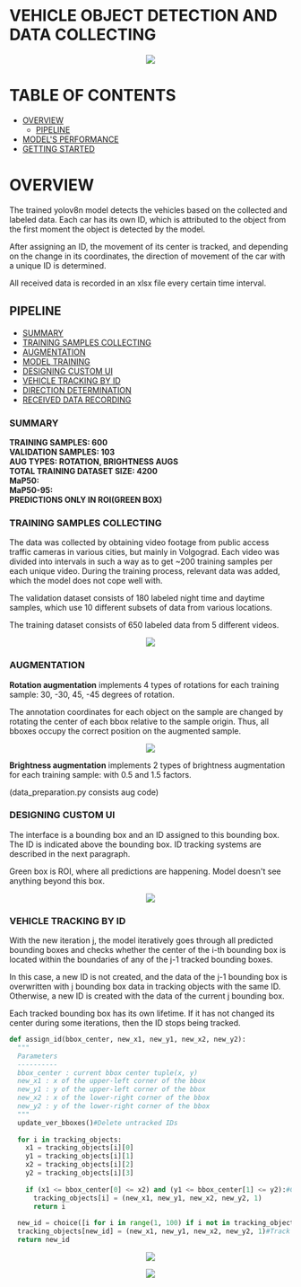 # VEHICLE OBJECT DETECTION AND DATA COLLECTING
<p align='center'>
<img src="assets\main_banner.png"></img>
</p>

# TABLE OF CONTENTS
- [OVERVIEW](#overview)
  - [PIPELINE](#pipeline)
- [MODEL'S PERFORMANCE](#models-performance)
- [GETTING STARTED](#getting-started)

# OVERVIEW

The trained yolov8n model detects the vehicles based on the collected and labeled data. Each car has its own ID, which is attributed to the object from the first moment the object is detected by the model. 

After assigning an ID, the movement of its center is tracked, and depending on the change in its coordinates, the direction of movement of the car with a unique ID is determined. 

All received data is recorded in an xlsx file every certain time interval.

## PIPELINE
- [SUMMARY](#summary)
- [TRAINING SAMPLES COLLECTING](#training_samples)
- [AUGMENTATION](#augmentation)
- [MODEL TRAINING](#model_training)
- [DESIGNING CUSTOM UI](#ui)
- [VEHICLE TRACKING BY ID](#tracking)
- [DIRECTION DETERMINATION](#direction)
- [RECEIVED DATA RECORDING](#data_recording)

### SUMMARY

<strong>TRAINING SAMPLES: 600</strong><br>
<strong>VALIDATION SAMPLES: 103</strong><br>
<strong>AUG TYPES: ROTATION, BRIGHTNESS AUGS</strong><br>
<strong>TOTAL TRAINING DATASET SIZE: 4200</strong><br>
<strong>MaP50:</strong><br>
<strong>MaP50-95:</strong><br>
<strong>PREDICTIONS ONLY IN ROI(GREEN BOX)</strong><br>

### TRAINING SAMPLES COLLECTING

The data was collected by obtaining video footage from public access traffic cameras in various cities, but mainly in Volgograd. Each video was divided into intervals in such a way as to get ~200 training samples per each unique video. During the training process, relevant data was added, which the model does not cope well with.

The validation dataset consists of 180 labeled night time and daytime samples, which use 10 different subsets of data from various locations.

The training dataset consists of 650 labeled data from 5 different videos.

<p align='center'>
<img src="assets\train_batch2.jpg"></img>
</p>

### AUGMENTATION

**Rotation augmentation** implements 4 types of rotations for each training sample: 30, -30, 45, -45 degrees of rotation.

The annotation coordinates for each object on the sample are changed by rotating the center of each bbox relative to the sample origin. Thus, all bboxes occupy the correct position on the augmented sample.

<p align='center'>
<img src="assets\rot_aug.png"></img>
</p>

**Brightness augmentation** implements 2 types of brightness augmentation for each training sample: with 0.5 and 1.5 factors.

(data_preparation.py consists aug code)

### DESIGNING CUSTOM UI

The interface is a bounding box and an ID assigned to this bounding box. The ID is indicated above the bounding box. ID tracking systems are described in the next paragraph.

Green box is ROI, where all predictions are happening. Model doesn't see anything beyond this box. 

<p align='center'>
<img src="assets\ui.gif"></img>
</p>

### VEHICLE TRACKING BY ID

With the new iteration j, the model iteratively goes through all predicted bounding boxes and checks whether the center of the i-th bounding box is located within the boundaries of any of the j-1 tracked bounding boxes.

In this case, a new ID is not created, and the data of the j-1 bounding box is overwritten with j bounding box data in tracking objects with the same ID. Otherwise, a new ID is created with the data of the current j bounding box.

Each tracked bounding box has its own lifetime. If it has not changed its center during some iterations, then the ID stops being tracked.

```py
def assign_id(bbox_center, new_x1, new_y1, new_x2, new_y2):
  """
  Parameters
  ----------
  bbox_center : current bbox center tuple(x, y)
  new_x1 : x of the upper-left corner of the bbox
  new_y1 : y of the upper-left corner of the bbox
  new_x2 : x of the lower-right corner of the bbox
  new_y2 : y of the lower-right corner of the bbox
  """
  update_ver_bboxes()#Delete untracked IDs
  
  for i in tracking_objects:
    x1 = tracking_objects[i][0]
    y1 = tracking_objects[i][1]
    x2 = tracking_objects[i][2]
    y2 = tracking_objects[i][3]
        
    if (x1 <= bbox_center[0] <= x2) and (y1 <= bbox_center[1] <= y2):#Check if bbox center is located within the boundaries
      tracking_objects[i] = (new_x1, new_y1, new_x2, new_y2, 1)
      return i
    
  new_id = choice([i for i in range(1, 100) if i not in tracking_objects.keys()])#Create new random ID
  tracking_objects[new_id] = (new_x1, new_y1, new_x2, new_y2, 1)#Track new ID
  return new_id
```

<p align='center'>
<img src="assets\video.gif"></img>
</p>

<p align='center'>
<img src="assets\csv.gif"></img>
</p>